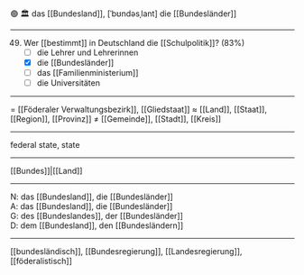 🟢 🏛️ das [[Bundesland]], [ˈbʊndəsˌlant]
die [[Bundesländer]]

---
49. Wer [[bestimmt]] in Deutschland die [[Schulpolitik]]? (83%)
	- [ ] die Lehrer und Lehrerinnen
	- [x] die [[Bundesländer]]
	- [ ] das [[Familienministerium]]
	- [ ] die Universitäten

---
= [[Föderaler Verwaltungsbezirk]], [[Gliedstaat]]
≈ [[Land]], [[Staat]], [[Region]], [[Provinz]]
≠ [[Gemeinde]], [[Stadt]], [[Kreis]]

---
federal state, state

---
[[Bundes]]|[[Land]]

---
N: das [[Bundesland]], die [[Bundesländer]]  
A: das [[Bundesland]], die [[Bundesländer]]  
G: des [[Bundeslandes]], der [[Bundesländer]]  
D: dem [[Bundesland]], den [[Bundesländern]]  

---
[[bundesländisch]], [[Bundesregierung]], [[Landesregierung]], [[föderalistisch]]